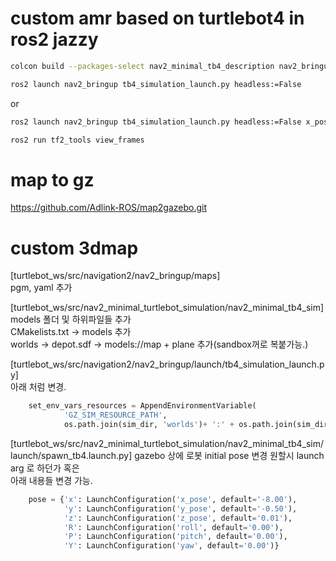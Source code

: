 # custom amr based on turtlebot4 in ros2 jazzy
  
```bash
colcon build --packages-select nav2_minimal_tb4_description nav2_bringup nav2_minimal_tb3_sim nav2_minimal_tb4_sim
```

```bash
ros2 launch nav2_bringup tb4_simulation_launch.py headless:=False
```
or  
```bash
ros2 launch nav2_bringup tb4_simulation_launch.py headless:=False x_pose:=0.0
```

```bash
ros2 run tf2_tools view_frames
```


# map to gz
https://github.com/Adlink-ROS/map2gazebo.git
  
# custom 3dmap
[turtlebot_ws/src/navigation2/nav2_bringup/maps]  
pgm, yaml 추가  
  
  
[turtlebot_ws/src/nav2_minimal_turtlebot_simulation/nav2_minimal_tb4_sim]  
models 폴더 및 하위파일들 추가  
CMakelists.txt -> models 추가  
worlds -> depot.sdf -> <uri>models://map</uri> + plane 추가(sandbox꺼로 복붙가능.)  

  
[turtlebot_ws/src/navigation2/nav2_bringup/launch/tb4_simulation_launch.py]  
아래 처럼 변경.  
```python
    set_env_vars_resources = AppendEnvironmentVariable(
            'GZ_SIM_RESOURCE_PATH',
            os.path.join(sim_dir, 'worlds')+ ':' + os.path.join(sim_dir, 'models'))
```
  
[turtlebot_ws/src/nav2_minimal_turtlebot_simulation/nav2_minimal_tb4_sim/launch/spawn_tb4.launch.py]
gazebo 상에 로봇 initial pose 변경 원할시 launch arg 로 하던가 혹은  
아래 내용들 변경 가능.  
```python
    pose = {'x': LaunchConfiguration('x_pose', default='-8.00'),
            'y': LaunchConfiguration('y_pose', default='-0.50'),
            'z': LaunchConfiguration('z_pose', default='0.01'),
            'R': LaunchConfiguration('roll', default='0.00'),
            'P': LaunchConfiguration('pitch', default='0.00'),
            'Y': LaunchConfiguration('yaw', default='0.00')}

```
